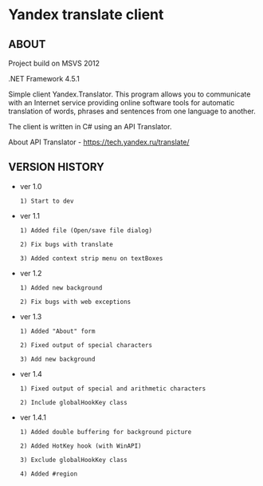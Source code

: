 # Yandex translate client

ABOUT
---------

Project build on MSVS 2012

.NET Framework 4.5.1

Simple client Yandex.Translator. This program allows you to communicate with an Internet 
service providing online software tools for automatic translation of words, phrases and 
sentences from one language to another.

The client is written in C# using an API Translator.

About API Translator - https://tech.yandex.ru/translate/

VERSION HISTORY
---------

- ver 1.0

      1) Start to dev

- ver 1.1

      1) Added file (Open/save file dialog)

      2) Fix bugs with translate

      3) Added context strip menu on textBoxes

- ver 1.2

      1) Added new background

      2) Fix bugs with web exceptions

- ver 1.3

      1) Added "About" form

      2) Fixed output of special characters

      3) Add new background

- ver 1.4

      1) Fixed output of special and arithmetic characters

      2) Include globalHookKey class

- ver 1.4.1

      1) Added double buffering for background picture

      2) Added HotKey hook (with WinAPI)

      3) Exclude globalHookKey class

      4) Added #region
